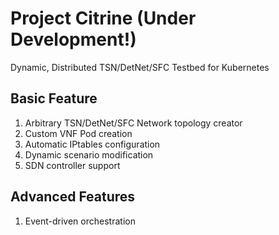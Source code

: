# Project Citrine (Under Development!)
Dynamic, Distributed TSN/DetNet/SFC Testbed for Kubernetes

## Basic Feature
1. Arbitrary TSN/DetNet/SFC Network topology creator
2. Custom VNF Pod creation
3. Automatic IPtables configuration
4. Dynamic scenario modification
5. SDN controller support

## Advanced Features
1. Event-driven orchestration